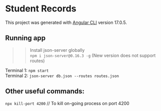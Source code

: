 # Student Records

This project was generated with [Angular CLI](https://github.com/angular/angular-cli) version 17.0.5.

## Running app

>> Install json-server globally\
`npm i json-server@0.16.3 -g` (New version does not support routes)

Terminal 1: `npm start`\
Terminal 2: `json-server db.json --routes routes.json` 

## Other useful commands:
`npx kill-port 4200` // To kill on-going process on port 4200
